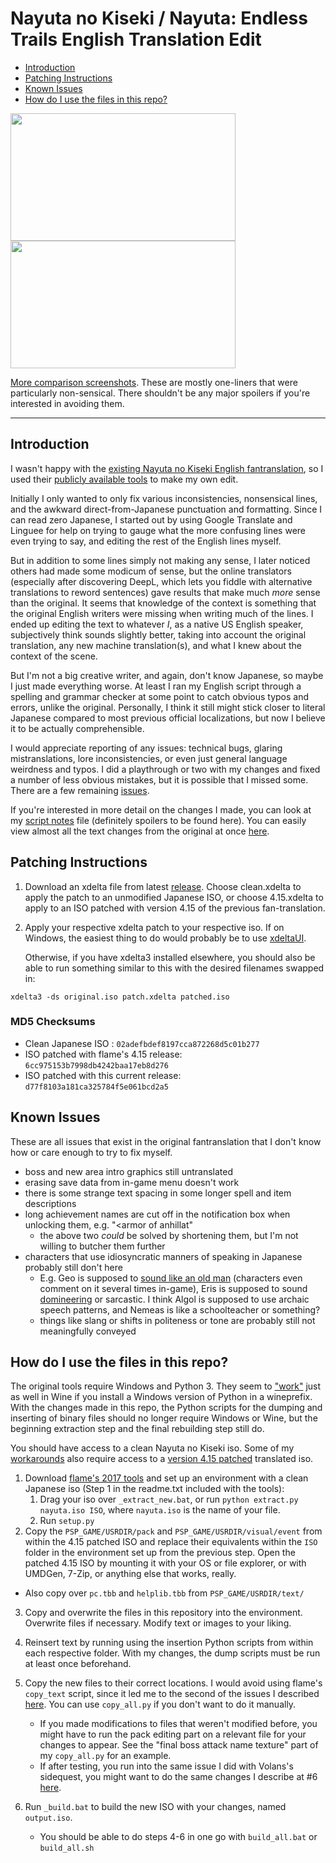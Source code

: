 
# Nayuta no Kiseki / Nayuta: Endless Trails English Translation Edit

<!-- TOC -->
- [Introduction](#introduction)
- [Patching Instructions](#patching-instructions)
- [Known Issues](#known-issues)
- [How do I use the files in this repo?](#how-do-i-use-the-files-in-this-repo)
<!-- /TOC -->

<img src="https://i.imgur.com/1gWUK3w.jpg" width="360" height="204"> <img src="https://i.imgur.com/TT9smIn.jpg" width="360" height="204">


[More comparison screenshots](https://imgur.com/a/yJB1fTj). These are mostly one-liners that were particularly non-sensical. There shouldn't be any major spoilers if you're interested in avoiding them.

---
## Introduction

I wasn't happy with the [existing Nayuta no Kiseki English fantranslation](https://heroesoflegend.org/forums/viewtopic.php?f=22&t=73), so I used their [publicly available tools](https://heroesoflegend.org/forums/viewtopic.php?f=22&t=340) to make my own edit.


Initially I only wanted to only fix various inconsistencies, nonsensical lines, and the awkward direct-from-Japanese punctuation and formatting. Since I can read zero Japanese, I started out by using Google Translate and Linguee for help on trying to gauge what the more confusing lines were even trying to say, and editing the rest of the English lines myself.

But in addition to some lines simply not making any sense, I later noticed others had made some modicum of sense, but the online translators (especially after discovering DeepL, which lets you fiddle with alternative translations to reword sentences) gave results that make much *more* sense than the original. It seems that knowledge of the context is something that the original English writers were missing when writing much of the lines. I ended up editing the text to whatever *I*, as a native US English speaker, subjectively think sounds slightly better, taking into account the original translation, any new machine translation(s), and what I knew about the context of the scene.

But I'm not a big creative writer, and again, don't know Japanese, so maybe I just made everything worse. At least I ran my English script through a spelling and grammar checker at some point to catch obvious typos and errors, unlike the original. Personally, I think it still might stick closer to literal Japanese compared to most previous official localizations, but now I believe it to be actually comprehensible. 

I would appreciate reporting of any issues: technical bugs, glaring mistranslations, lore inconsistencies, or even just general language weirdness and typos. I did a playthrough or two with my changes and fixed a number of less obvious mistakes, but it is possible that I missed some. There are a few remaining [issues](#known-issues). 

If you're interested in more detail on the changes I made, you can look at my [script notes](./notes.md) file (definitely spoilers to be found here). You can easily view almost all the text changes from the original at once [here](https://github.com/dackst/nayuta/compare/682d608e28f995515601fd783c1359dd5fa7f49e...original).

<!-- or you can [compare]((https://github.com/dackst/nayuta/compare/original...master)) any of the changed files directly to their originals in this repo. 
broken on github since I moved files around
-->

## Patching Instructions
1. Download an xdelta file from latest [release](https://github.com/dackst/nayuta/releases). Choose clean.xdelta to apply the patch to an unmodified Japanese ISO, or choose 4.15.xdelta to apply to an ISO patched with version 4.15 of the previous fan-translation.
2. Apply your respective xdelta patch to your respective iso. If on Windows, the easiest thing to do would probably be to use [xdeltaUI](https://www.romhacking.net/utilities/598/).

   Otherwise, if you have xdelta3 installed elsewhere, you should also be able to run something similar to this with the desired filenames swapped in:
```
xdelta3 -ds original.iso patch.xdelta patched.iso
```


### MD5 Checksums
* Clean Japanese ISO : `02adefbdef8197cca872268d5c01b277`
* ISO patched with flame's 4.15 release: `6cc975153b7998db4242baa17eb8d276`
* ISO patched with this current release: `d77f8103a181ca325784f5e061bcd2a5`


## Known Issues

These are all issues that exist in the original fantranslation that I don't know how or care enough to try to fix myself.

* boss and new area intro graphics still untranslated
* erasing save data from in-game menu doesn't work
* there is some strange text spacing in some longer spell and item descriptions
* long achievement names are cut off in the notification box when unlocking them, e.g. "<armor of anhillat"
  * the above two *could* be solved by shortening them, but I'm not willing to butcher them further
* characters that use idiosyncratic manners of speaking in Japanese probably still don't here
  * E.g. Geo is supposed to [sound like an old man](https://legendofheroes.fandom.com/wiki/Lychnis_Gio) (characters even comment on it several times in-game), Eris is supposed to sound [domineering](https://legendofheroes.fandom.com/wiki/Song_Priestess_Elislette) or sarcastic. I think Algol is supposed to use archaic speech patterns, and Nemeas is like a schoolteacher or something?
  * things like slang or shifts in politeness or tone are probably still not meaningfully conveyed




## How do I use the files in this repo?

The original tools require Windows and Python 3. They seem to ["work"](./notes.md#why-not-just-use-flames-tools-directly) just as well in Wine if you install a Windows version of Python in a wineprefix. With the changes made in this repo, the Python scripts for the dumping and inserting of binary files should no longer require Windows or Wine, but the beginning extraction step and the final rebuilding step still do.

You should have access to a clean Nayuta no Kiseki iso. Some of my [workarounds](https://github.com/dackst/nayuta/blob/master/notes.md#solutions) also require access to a [version 4.15 patched](https://heroesoflegend.org/forums/viewtopic.php?f=22&t=73) translated iso.

1. Download [flame's 2017 tools](https://heroesoflegend.org/forums/viewtopic.php?f=22&t=340) and set up an environment with a clean Japanese iso (Step 1 in the readme.txt included with the tools):
    1. Drag your iso over `_extract_new.bat`, or run `python extract.py nayuta.iso ISO`, where `nayuta.iso` is the name of your file.
    2. Run `setup.py`
2. Copy the `PSP_GAME/USRDIR/pack` and `PSP_GAME/USRDIR/visual/event` from within the 4.15 patched ISO and replace their equivalents within the `ISO` folder in the environment set up from the previous step. Open the patched 4.15 ISO by mounting it with your OS or file explorer, or with UMDGen, 7-Zip, or anything else that works, really.
  * Also copy over `pc.tbb` and `helplib.tbb` from `PSP_GAME/USRDIR/text/` 
3. Copy and overwrite the files in this repository into the environment. Overwrite files if necessary. Modify text or images to your liking. 
4. Reinsert text by running using the insertion Python scripts from within each respective folder. With my changes, the dump scripts must be run at least once beforehand.
5. Copy the new files to their correct locations. I would avoid using flame's `copy_text` script, since it led me to the second of the issues I described [here](./notes.md#why-not-just-use-flames-tools-directly). You can use `copy_all.py` if you don't want to do it manually.
    * If you made modifications to files that weren't modified before, you might have to run the pack editing part on a relevant file for your changes to appear. See the "final boss attack name texture" part of my `copy_all.py` for an example.
    * If after testing, you run into the same issue I did with Volans's sidequest, you might want to do the same changes I describe at #6 [here](https://github.com/dackst/nayuta/blob/master/notes.md#solutions).
6. Run `_build.bat` to build the new ISO with your changes, named `output.iso`.

   * You should be able to do steps 4-6 in one go with `build_all.bat` or `build_all.sh`






